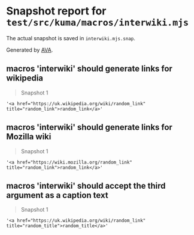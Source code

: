 # Snapshot report for `test/src/kuma/macros/interwiki.mjs`

The actual snapshot is saved in `interwiki.mjs.snap`.

Generated by [AVA](https://avajs.dev).

## macros 'interwiki' should generate links for wikipedia

> Snapshot 1

    '<a href="https://uk.wikipedia.org/wiki/random_link" title="random_link">random_link</a>'

## macros 'interwiki' should generate links for Mozilla wiki

> Snapshot 1

    '<a href="https://wiki.mozilla.org/random_link" title="random_link">random_link</a>'

## macros 'interwiki' should accept the third argument as a caption text

> Snapshot 1

    '<a href="https://uk.wikipedia.org/wiki/random_link" title="random_title">random_title</a>'
